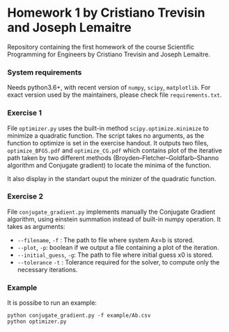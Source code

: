 # Homework 1 by Cristiano Trevisin and Joseph Lemaitre
Repository containing the first homework of the course Scientific Programming for 
Engineers by Cristiano Trevisin and Joseph Lemaitre.

### System requirements
Needs python3.6+, with recent version of `numpy`, `scipy`, `matplotlib`. For exact version used by the maintainers,
please check file `requirements.txt`.

### Exercise 1

File `optimizer.py` uses the built-in method `scipy.optimize.minimize` to minimize a quadratic function. 
The script takes no arguments, as the function to optimize is set in the exercise handout. It outputs two files,
`optimize_BFGS.pdf` and `optimize_CG.pdf` which contains plot of the iterative path taken by 
two different methods (Broyden–Fletcher–Goldfarb–Shanno algorithm and Conjugate gradient) to locate the 
minima of the function.

It also display in the standart ouput the minizer of the quadratic function.

### Exercise 2

File `conjugate_gradient.py` implements manually the Conjugate Gradient algorithm, using einstein summation instead 
of built-in numpy operation.
It takes as arguments:

- `--filename`, `-f` : The path to file where system Ax=b is stored.
- `--plot`, `-p`: boolean if we output a file containing a plot of the iteration.
- `--initial_guess`, `-g`: The path to file where initial guess x0 is stored.
- `--tolerance` `-t` : Tolerance required for the solver, to compute only the necessary iterations.

### Example

It is possibe to run an example:

```
python conjugate_gradient.py -f example/Ab.csv
python optimizer.py
```